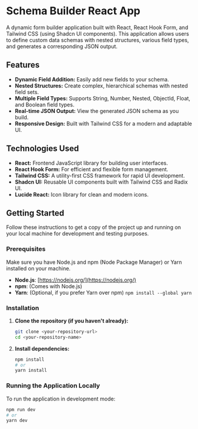 # Schema Builder React App

A dynamic form builder application built with React, React Hook Form, and Tailwind CSS (using Shadcn UI components). This application allows users to define custom data schemas with nested structures, various field types, and generates a corresponding JSON output.

## Features

* **Dynamic Field Addition:** Easily add new fields to your schema.
* **Nested Structures:** Create complex, hierarchical schemas with nested field sets.
* **Multiple Field Types:** Supports String, Number, Nested, ObjectId, Float, and Boolean field types.
* **Real-time JSON Output:** View the generated JSON schema as you build.
* **Responsive Design:** Built with Tailwind CSS for a modern and adaptable UI.

## Technologies Used

* **React:** Frontend JavaScript library for building user interfaces.
* **React Hook Form:** For efficient and flexible form management.
* **Tailwind CSS:** A utility-first CSS framework for rapid UI development.
* **Shadcn UI:** Reusable UI components built with Tailwind CSS and Radix UI.
* **Lucide React:** Icon library for clean and modern icons.

## Getting Started

Follow these instructions to get a copy of the project up and running on your local machine for development and testing purposes.

### Prerequisites

Make sure you have Node.js and npm (Node Package Manager) or Yarn installed on your machine.

* **Node.js**: [https://nodejs.org/](https://nodejs.org/)
* **npm**: (Comes with Node.js)
* **Yarn**: (Optional, if you prefer Yarn over npm) `npm install --global yarn`

### Installation

1.  **Clone the repository (if you haven't already):**
    ```bash
    git clone <your-repository-url>
    cd <your-repository-name>
    ```

2.  **Install dependencies:**
    ```bash
    npm install
    # or
    yarn install
    ```

### Running the Application Locally

To run the application in development mode:

```bash
npm run dev
# or
yarn dev